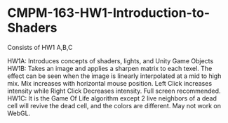 # CMPM-163-HW1-Introduction-to-Shaders
Consists of HW1 A,B,C

HW1A: Introduces concepts of shaders, lights, and Unity Game Objects
HW1B: Takes an image and applies a sharpen matrix to each texel. The effect can be seen when the image is linearly interpolated at a mid to high mix. Mix increases with horizontal mouse position. Left Click increases intensity while Right Click Decreases intensity. Full screen recommended.
HW1C: It is the Game Of Life algorithm except 2 live neighbors of a dead cell will revive the dead cell, and the colors are different. May not work on WebGL.
